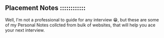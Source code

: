 ## Placement Notes ::::::::::::
Well, I'm not a professional to guide for any interview 😁, but these are some of my Personal Notes collcted from bulk of websites, that will help you ace your next interview.
